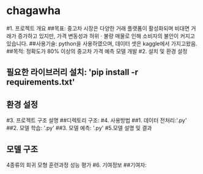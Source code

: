 # chagawha
#1. 프로젝트 개요
##목표: 중고차 시장은 다양한 거래 플랫폼이 활성화되며 비대면 거래가 증가하고 있지만, 가격 변동성과 허위 · 불량 매물로 인해 소비자의 불안이 커지고 있습니다.
##사용기술: python을 사용하였으며, 데이터 셋은 kaggle에서 가지고왔음. 
##목적: 정확도가 80% 이상의 중고차 가격 예측 모델 개발
#2. 설치 및 환경 설정
## 필요한 라이브러리 설치: 'pip install -r requirements.txt'
## 환경 설정
#3. 프로젝트 구조 설명
##디렉토리 구조: 
#4. 사용방법
##1. 데이터 전처리:'.py'
##2. 모델 학습: '.py'
##3. 모델 예측: '.py'
#5.모델 설명 및 결과
## 모델 구조
4종류의 회귀 모형
훈련과정
성능 평가
#6. 기여정보
##기여자: 
